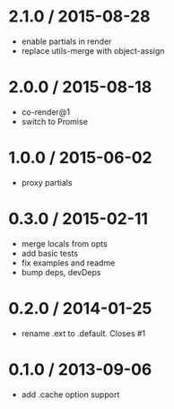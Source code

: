 2.1.0 / 2015-08-28
==================

 * enable partials in render
 * replace utils-merge with object-assign

2.0.0 / 2015-08-18
==================

 * co-render@1
 * switch to Promise

1.0.0 / 2015-06-02
==================

 * proxy partials

0.3.0 / 2015-02-11
==================

 * merge locals from opts
 * add basic tests
 * fix examples and readme
 * bump deps, devDeps

0.2.0 / 2014-01-25
==================

 * rename .ext to .default. Closes #1

0.1.0 / 2013-09-06
==================

 * add .cache option support
